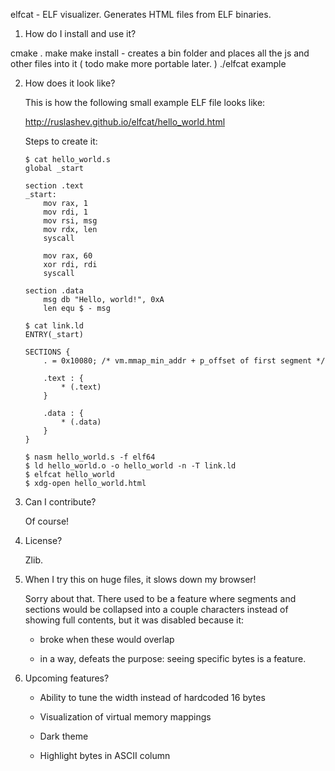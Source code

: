 elfcat - ELF visualizer. Generates HTML files from ELF binaries.

1. How do I install and use it?

cmake .
make
make install    - creates a bin folder and places all the js and other files into it ( todo make more portable later. )
./elfcat example

2. How does it look like?

   This is how the following small example ELF file looks like:

   http://ruslashev.github.io/elfcat/hello_world.html

   Steps to create it:

       $ cat hello_world.s
       global _start

       section .text
       _start:
           mov rax, 1
           mov rdi, 1
           mov rsi, msg
           mov rdx, len
           syscall

           mov rax, 60
           xor rdi, rdi
           syscall

       section .data
           msg db "Hello, world!", 0xA
           len equ $ - msg

       $ cat link.ld
       ENTRY(_start)

       SECTIONS {
           . = 0x10080; /* vm.mmap_min_addr + p_offset of first segment */

           .text : {
               * (.text)
           }

           .data : {
               * (.data)
           }
       }

       $ nasm hello_world.s -f elf64
       $ ld hello_world.o -o hello_world -n -T link.ld
       $ elfcat hello_world
       $ xdg-open hello_world.html

3. Can I contribute?

   Of course!

4. License?

   Zlib.

5. When I try this on huge files, it slows down my browser!

   Sorry about that. There used to be a feature where segments and sections
   would be collapsed into a couple characters instead of showing full contents,
   but it was disabled because it:

    * broke when these would overlap

    * in a way, defeats the purpose: seeing specific bytes is a feature.

6. Upcoming features?

   * Ability to tune the width instead of hardcoded 16 bytes

   * Visualization of virtual memory mappings

   * Dark theme

   * Highlight bytes in ASCII column

